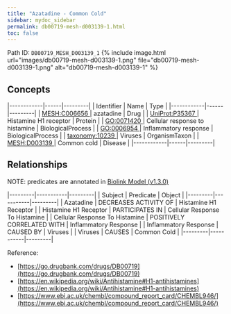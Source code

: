 ```yaml
---
title: "Azatadine - Common Cold"
sidebar: mydoc_sidebar
permalink: db00719-mesh-d003139-1.html
toc: false 
---
```



Path ID: `DB00719_MESH_D003139_1`
{% include image.html url="images/db00719-mesh-d003139-1.png" file="db00719-mesh-d003139-1.png" alt="db00719-mesh-d003139-1" %}

## Concepts

|------------|------|---------|
| Identifier | Name | Type    |
|------------|------|---------|
| <a href="https://identifiers.org/MESH:C006656">MESH:C006656 </a> | azatadine | Drug |
| <a href="https://identifiers.org/UniProt:P35367">UniProt:P35367 </a> | Histamine H1 receptor | Protein |
| <a href="https://identifiers.org/GO:0071420">GO:0071420 </a> | Cellular response to histamine | BiologicalProcess |
| <a href="https://identifiers.org/GO:0006954">GO:0006954 </a> | Inflammatory response | BiologicalProcess |
| <a href="https://identifiers.org/taxonomy:10239">taxonomy:10239 </a> | Viruses | OrganismTaxon |
| <a href="https://identifiers.org/MESH:D003139">MESH:D003139 </a> | Common cold | Disease |
|------------|------|---------|

## Relationships


NOTE: predicates are annotated in <a href="https://github.com/biolink/biolink-model/releases/tag/v1.3.0">Biolink Model (v1.3.0)</a>

|---------|-----------|---------|
| Subject | Predicate | Object  |
|---------|-----------|---------|
| Azatadine | DECREASES ACTIVITY OF | Histamine H1 Receptor |
| Histamine H1 Receptor | PARTICIPATES IN | Cellular Response To Histamine |
| Cellular Response To Histamine | POSITIVELY CORRELATED WITH | Inflammatory Response |
| Inflammatory Response | CAUSED BY | Viruses |
| Viruses | CAUSES | Common Cold |
|---------|-----------|---------|

Reference: 
  - [https://go.drugbank.com/drugs/DB00719](https://go.drugbank.com/drugs/DB00719)
  - [https://en.wikipedia.org/wiki/Antihistamine#H1-antihistamines](https://en.wikipedia.org/wiki/Antihistamine#H1-antihistamines)
  - [https://www.ebi.ac.uk/chembl/compound_report_card/CHEMBL946/](https://www.ebi.ac.uk/chembl/compound_report_card/CHEMBL946/)
